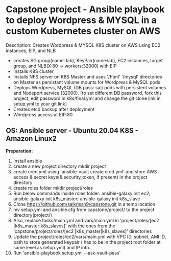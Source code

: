 # Capstone project - Ansible playbook to deploy Wordpress & MYSQL in a custom Kubernetes cluster on AWS

Description:
 Creates Wordpress & MYSQL K8S cluster on AWS using EC2 instances, EIP, and NLB
   - creates SG group(name: lab), KeyPair(name:lab), EC2 instances, target group, and NLB(X:80 -> workers:32000) with EIP
   - Installs K8S cluster
   - Installs NFS server on K8S Master and uses '/html' '/mysql' directories on Master as persistant volume mounts for Wordpress & MySQL pods
   - Deploys Wordpress, MySQL (DB pass: sai) pods with persistent volumes and Nodeport service (32000). [to set different DB password, fork this project, edit password in k8s/final.yml and change the git clone link in setup.yml to your git link] 
   - Creates etcd backup after deployment
   -  Wordpress access at EIP:80
   
   OS:  Ansible server - Ubuntu 20.04  K8S - Amazon Linux2
----------------------
**Preparation:**
1. Install ansible
2. create a new project directory mkdir project
3. create cred.yml using 'ansible-vault create cred.yml' and store AWS access & secret keys(& security_token, if present) in the project directory
4. create roles folder mkdir project/roles
5. Run below commands inside roles folder: 
      ansible-galaxy init ec2;
      ansible-galaxy init k8s_master;
      ansible-galaxy init k8s_slave
6. Clone https://github.com/saikrissh9/capstone.git in a temp location
7. mv setup.yml and ansible.cfg from capstone/project/ to the project directory(project/)
8. Also, replace tasks/main.yml and vars/main.yml in 'project/roles/[ec2 |k8s_master|k8s_slaves]' with the ones from the 'capstone/project/roles/[ec2 |k8s_master|k8s_slaves]' directories
9. Update the project/roles/ec2/vars/main.yml with VPC ID, subnet, AMI ID, path to store generated keypair ( has to be in the project root folder at same level as setup.yml) and IP info.
10. Run 'ansible-playbook setup.yml --ask-vault-pass'
